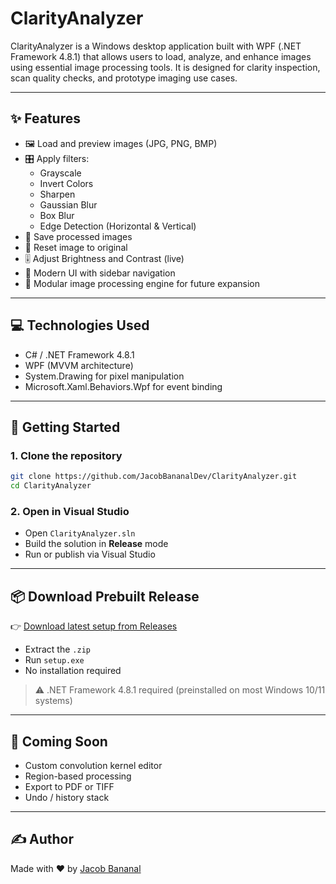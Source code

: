 # ClarityAnalyzer

ClarityAnalyzer is a Windows desktop application built with WPF (.NET Framework 4.8.1) that allows users to load, analyze, and enhance images using essential image processing tools. It is designed for clarity inspection, scan quality checks, and prototype imaging use cases.

---

## ✨ Features

- 🖼 Load and preview images (JPG, PNG, BMP)
- 🎛 Apply filters: 
  - Grayscale
  - Invert Colors
  - Sharpen
  - Gaussian Blur
  - Box Blur
  - Edge Detection (Horizontal & Vertical)
- 💾 Save processed images
- 🔄 Reset image to original
- 🎚 Adjust Brightness and Contrast (live)
- 🎨 Modern UI with sidebar navigation
- 🧠 Modular image processing engine for future expansion

---

## 💻 Technologies Used

- C# / .NET Framework 4.8.1
- WPF (MVVM architecture)
- System.Drawing for pixel manipulation
- Microsoft.Xaml.Behaviors.Wpf for event binding

---

## 🚀 Getting Started

### 1. Clone the repository

```bash
git clone https://github.com/JacobBananalDev/ClarityAnalyzer.git
cd ClarityAnalyzer
````

### 2. Open in Visual Studio

* Open `ClarityAnalyzer.sln`
* Build the solution in **Release** mode
* Run or publish via Visual Studio

---

## 📦 Download Prebuilt Release

👉 [Download latest setup from Releases](https://github.com/JacobBananalDev/ClarityAnalyzer/releases/latest)

* Extract the `.zip`
* Run `setup.exe`
* No installation required

> ⚠️ .NET Framework 4.8.1 required (preinstalled on most Windows 10/11 systems)

---

## 🧪 Coming Soon

* Custom convolution kernel editor
* Region-based processing
* Export to PDF or TIFF
* Undo / history stack

---

## ✍️ Author

Made with ❤️ by [Jacob Bananal](https://github.com/JacobBananalDev)

